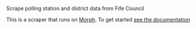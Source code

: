 Scrape polling station and district data from Fife Council

This is a scraper that runs on [Morph](https://morph.io). To get started [see the documentation](https://morph.io/documentation)
